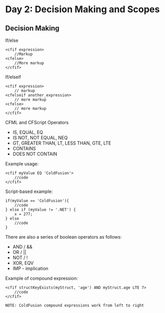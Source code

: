 # Day 2: Decision Making and Scopes

## Decision Making

If/else

```
<cfif expression>
	//Markup
<cfelse>
	//More markup
</cfif>
```

If/elseif

```
<cfif expression>
	// markup
<cfelseif another_expression>
	// more markup
<cfelse>
	// more markup
</cfif>
```

CFML and CFScript Operators
- IS, EQUAL, EQ
- IS NOT, NOT EQUAL, NEQ
- GT, GREATER THAN, LT, LESS THAN, GTE, LTE
- CONTAINS
- DOES NOT CONTAIN

Example usage:

```
<cfif myValue EQ 'ColdFusion'>
	//code
</cfif>
```

Script-based example:

```
if(myValue == 'ColdFusion'){
	//code
} else if (myValue != '.NET') {
	x = 277;
} else
	//code
}
```

There are also a series of boolean operators as follows:

- AND / &&
- OR / ||
- NOT / !
- XOR, EQV
- IMP - implication

Example of compound expression:

```
<cfif structKeyExists(myStruct, 'age') AND myStruct.age LTE 7>
	//code
</cfif>

NOTE: ColdFusion compound expressions work from left to right


